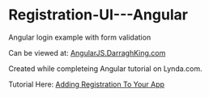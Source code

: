 # Registration-UI---Angular
Angular login example with form validation

Can be viewed at:
[AngularJS.DarraghKing.com](https://angularjs.darraghking.com)

Created while completeing Angular tutorial on Lynda.com.

Tutorial Here:
[Adding Registration To Your App](https://www.lynda.com/AngularJS-tutorials/AngularJS-Adding-Registration-Your-Application/438887-2.html)
